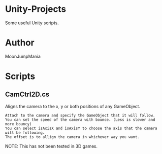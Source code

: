 # Unity-Projects
Some useful Unity scripts.

# Author
MoonJumpMania

# Scripts

## CamCtrl2D.cs
Aligns the camera to the x, y or both positions of any GameObject.
```
Attach to the camera and specify the GameObject that it will follow.
You can set the speed of the camera with bounce. (Less is slower and more bouncy)
You can select isAxisX and isAxisY to choose the axis that the camera will be following.
The offset is to allign the camera in whichever way you want.
```
NOTE: This has not been tested in 3D games.
